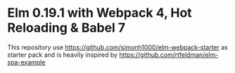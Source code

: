 # Elm 0.19.1 with Webpack 4, Hot Reloading & Babel 7

This repository use https://github.com/simonh1000/elm-webpack-starter as starter pack and is heavily inspired by https://github.com/rtfeldman/elm-spa-example
